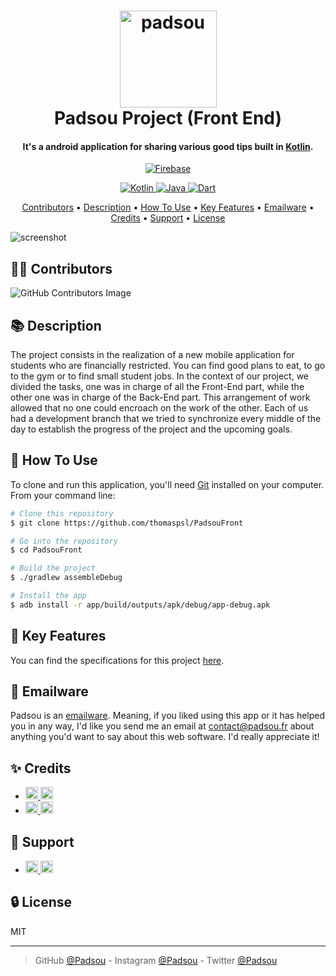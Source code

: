 <h1 align="center">
  <a href="https://www.padsou.fr"><img src="https://user-images.githubusercontent.com/84765571/216453452-7d9f54a8-593f-4579-bc8a-623c4904c9d7.png" alt="padsou" width="155"></a>
  <br>
  Padsou Project (Front End)
  <br>
</h1>

<h4 align="center">It's a android application for sharing various good tips built in <a href="https://kotlinlang.org/" target="_blank">Kotlin</a>.</h4>
<p align="center">
  <a href="https://firebase.google.com/">
    <img src="https://img.shields.io/badge/Firebase-_._-F2C12C" alt="Firebase">
  </a>
</p>
<p align="center">
  <a href="https://kotlinlang.org/">
    <img src="https://img.shields.io/badge/Kotlin-_._-A97BFF" alt="Kotlin">
  </a>
  <a href="https://www.java.com/fr/">
    <img src="https://img.shields.io/badge/Java-_._-F29111" alt="Java">
  </a>
  <a href="https://dart.dev/">
    <img src="https://img.shields.io/badge/Dart-_._-00B4AB" alt="Dart">
  </a>
</p>

<p align="center">
  <a href="#-contributors">Contributors</a> •
  <a href="#-description">Description</a> •
  <a href="#-how-to-use">How To Use</a> •
  <a href="#-key-features">Key Features</a> •
  <a href="#-emailware">Emailware</a> •
  <a href="#-credits">Credits</a> •
  <a href="#-support">Support</a> •
  <a href="#-license">License</a>
</p>



<!-- ## GIF -->
![screenshot](https://user-images.githubusercontent.com/84765571/216818966-52042eea-f76c-4d5b-90c8-6d8f12369aa5.png)



## 👨‍🎓 Contributors
![GitHub Contributors Image](https://contrib.rocks/image?repo=thomaspsl/PadsouFront)



## 📚 Description
The project consists in the realization of a new mobile application for students who are financially restricted. You can find good plans to eat, to go to the gym or to find small student jobs. In the context of our project, we divided the tasks, one was in charge of all the Front-End part, while the other one was in charge of the Back-End part. This arrangement of work allowed that no one could encroach on the work of the other. Each of us had a development branch that we tried to synchronize every middle of the day to establish the progress of the project and the upcoming goals.



## 🚀 How To Use
To clone and run this application, you'll need [Git](https://git-scm.com) installed on your computer. From your command line:
```bash
# Clone this repository
$ git clone https://github.com/thomaspsl/PadsouFront

# Go into the repository
$ cd PadsouFront

# Build the project
$ ./gradlew assembleDebug

# Install the app
$ adb install -r app/build/outputs/apk/debug/app-debug.apk
```



## 🔑 Key Features
You can find the specifications for this project [here](https://lesignobles.notion.site/Le-projet-Android-a13a07eacb3644c898b16b26ad4b6de5).



## 📮 Emailware
Padsou is an [emailware](https://en.wiktionary.org/wiki/emailware). Meaning, if you liked using this app or it has helped you in any way, I'd like you send me an email at <contact@padsou.fr> about anything you'd want to say about this web software. I'd really appreciate it!



## ✨ Credits
-   <a href="https://developer.android.com/jetpack/compose">
        <img src="https://img.shields.io/badge/Jetpack%20Compose-4285F4.svg?style=for-the-badge&logo=Jetpack-Compose&logoColor=white" height="20" alt="Jetpack%20Compose">
    </a>  
    <a href="https://firebase.google.com/">
        <img src="https://img.shields.io/badge/Firebase-FFCA28.svg?style=for-the-badge&logo=Firebase&logoColor=black" height="20" alt="Firebase">
    </a>
    
-   <a href="https://github.com/google/accompanist">
        <img src="https://img.shields.io/badge/Accompanist-3D3E3F.svg?style=for-the-badge&logo=Google-Cloud&logoColor=white" height="20" alt="Accompanist">
    </a>
    <a href="https://github.com/google/ExoPlayer">
        <img src="https://img.shields.io/badge/ExoPlayer-A32055.svg?style=for-the-badge&logo=Google-Cloud&logoColor=white" height="20" alt="ExoPlayer">
    </a>



## 💸 Support
-   <a href="https://www.patreon.com">
        <img src="https://img.shields.io/badge/Patreon-F96854?style=for-the-badge&logo=patreon&logoColor=white" height="20" alt="Patreon">
    </a>
    <a href="https://www.paypal.com">
        <img src="https://img.shields.io/badge/PayPal-00457C?style=for-the-badge&logo=paypal&logoColor=white" height="20" alt="Paypal">
    </a>



## 🔒 License
MIT

---

> GitHub [@Padsou](https://github.com/thomaspsl/Padsou) -
> Instagram [@Padsou](https://www.instagram.com) - 
> Twitter [@Padsou](https://twitter.com)
